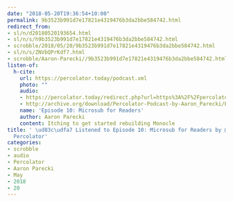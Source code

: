 ```yaml
---
date: "2018-05-20T19:36:54+10:00"
permalink: 9b3523b991d7e17821e4319476b3da2bbe584742.html
redirect_from:
- sl/n/d20180520193654.html
- sl/n/s/h9b3523b991d7e17821e4319476b3da2bbe584742.html
- scrobble/2018/05/20/9b3523b991d7e17821e4319476b3da2bbe584742.html
- sl/n/s/ZNVbQPrKdf7.html
- scrobble/Aaron-Parecki//9b3523b991d7e17821e4319476b3da2bbe584742.html
listen-of:
  h-cite:
    url: https://percolator.today/podcast.xml
    photo: ""
    audio:
    - https://percolator.today/redirect.php?url=https%3A%2F%2Fpercolator.today%2Fmedia%2FEpisode_10.mp3
    - http://archive.org/download/Percolator-Podcast-by-Aaron_Parecki/Episode_10_Microsub_for_Readers.mp3
    name: 'Episode 10: Microsub for Readers'
    author: Aaron Parecki
    content: Itching to get started rebuilding Monocle
title: ' \ud83c\udfa7 Listened to Episode 10: Microsub for Readers by @aaronpk From
  Percolator'
categories:
- scrobble
- audio
- Percolator
- Aaron Parecki
- May
- 2018
- 20
---
```

